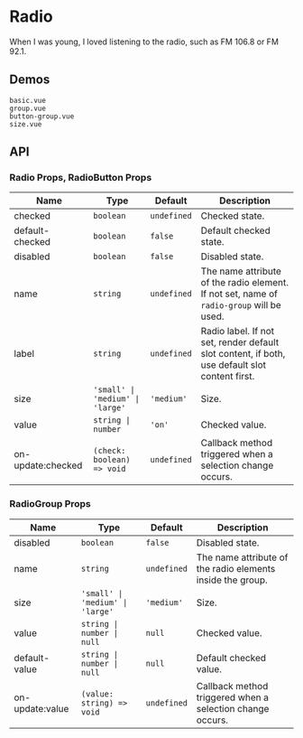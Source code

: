 # Radio

<!--single-column-->

When I was young, I loved listening to the radio, such as FM 106.8 or FM 92.1.

## Demos

```demo
basic.vue
group.vue
button-group.vue
size.vue
```

## API

### Radio Props, RadioButton Props

| Name | Type | Default | Description |
| --- | --- | --- | --- |
| checked | `boolean` | `undefined` | Checked state. |
| default-checked | `boolean` | `false` | Default checked state. |
| disabled | `boolean` | `false` | Disabled state. |
| name | `string` | `undefined` | The name attribute of the radio element. If not set, name of `radio-group` will be used. |
| label | `string` | `undefined` | Radio label. If not set, render default slot content, if both, use default slot content first. |
| size | `'small' \| 'medium' \| 'large'` | `'medium'` | Size. |
| value | `string \| number` | `'on'` | Checked value. |
| on-update:checked | `(check: boolean) => void` | `undefined` | Callback method triggered when a selection change occurs. |

### RadioGroup Props

| Name | Type | Default | Description |
| --- | --- | --- | --- |
| disabled | `boolean` | `false` | Disabled state. |
| name | `string` | `undefined` | The name attribute of the radio elements inside the group. |
| size | `'small' \| 'medium' \| 'large'` | `'medium'` | Size. |
| value | `string \| number \| null` | `null` | Checked value. |
| default-value | `string \| number \| null` | `null` | Default checked value. |
| on-update:value | `(value: string) => void` | `undefined` | Callback method triggered when a selection change occurs. |
